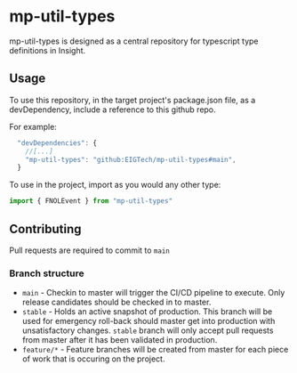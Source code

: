 # mp-util-types
mp-util-types is designed as a central repository for typescript type definitions in Insight.

## Usage
To use this repository, in the target project's package.json file, as a devDependency, include a reference to this github repo.

For example:
```javascript
  "devDependencies": {
    //[...]
    "mp-util-types": "github:EIGTech/mp-util-types#main",
  }
```

To use in the project, import as you would any other type:
```javascript
import { FNOLEvent } from "mp-util-types"
```

## Contributing
Pull requests are required to commit to `main`

### Branch structure
* `main` - Checkin to master will trigger the CI/CD pipeline to execute. Only release candidates should be checked in to master. 
* `stable` - Holds an active snapshot of production. This branch will be used for emergency roll-back should master get into production with unsatisfactory changes. `stable` branch will only accept pull requests from master after it has been validated in production.
* `feature/*` - Feature branches will be created from master for each piece of work that is occuring on the project.